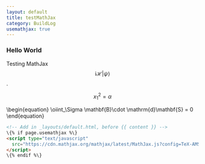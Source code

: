 ```yaml
---
layout: default
title: testMathJax
category: BuildLog
usemathjax: true
---
```

### Hello World
Testing MathJax $$\mathrm{i}\mathcal{H}|\psi\rangle$$.

$$x_1^2=\alpha$$

\begin{equation}
\oiint_\Sigma \mathbf{B}\cdot \mathrm{d}\mathbf{S} = 0
\end{equation}

```html
<!-- Add in _layouts/default.html, before {{ content }} -->
\{% if page.usemathjax %\}
<script type="text/javascript"
  src="https://cdn.mathjax.org/mathjax/latest/MathJax.js?config=TeX-AMS-MML_HTMLorMML">
</script>
\{% endif %\}
```